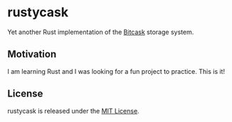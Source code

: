 # rustycask

Yet another Rust implementation of the [Bitcask](https://riak.com/assets/bitcask-intro.pdf) storage system.

## Motivation

I am learning Rust and I was looking for a fun project to practice. This is it!

## License

rustycask is released under the [MIT License](./LICENSE).
